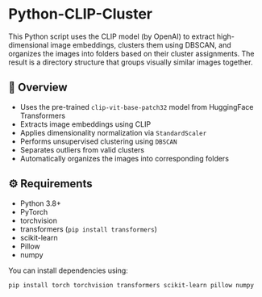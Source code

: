 # Python-CLIP-Cluster

This Python script uses the CLIP model (by OpenAI) to extract high-dimensional image embeddings, clusters them using DBSCAN, and organizes the images into folders based on their cluster assignments. The result is a directory structure that groups visually similar images together.

## 🧠 Overview

- Uses the pre-trained `clip-vit-base-patch32` model from HuggingFace Transformers
- Extracts image embeddings using CLIP
- Applies dimensionality normalization via `StandardScaler`
- Performs unsupervised clustering using `DBSCAN`
- Separates outliers from valid clusters
- Automatically organizes the images into corresponding folders

## ⚙️ Requirements

- Python 3.8+
- PyTorch
- torchvision
- transformers (`pip install transformers`)
- scikit-learn
- Pillow
- numpy

You can install dependencies using:

```bash
pip install torch torchvision transformers scikit-learn pillow numpy



